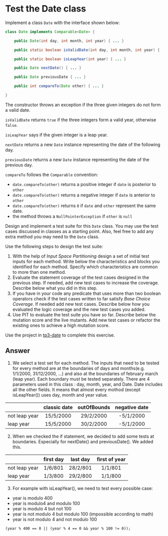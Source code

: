 # Test the Date class

Implement a class `Date` with the interface shown below:

```java
class Date implements Comparable<Date> {

    public Date(int day, int month, int year) { ... }

    public static boolean isValidDate(int day, int month, int year) { ... }

    public static boolean isLeapYear(int year) { ... }

    public Date nextDate() { ... }

    public Date previousDate { ... }

    public int compareTo(Date other) { ... }

}
```

The constructor throws an exception if the three given integers do not form a valid date.

`isValidDate` returns `true` if the three integers form a valid year, otherwise `false`.

`isLeapYear` says if the given integer is a leap year.

`nextDate` returns a new `Date` instance representing the date of the following day.

`previousDate` returns a new `Date` instance representing the date of the previous day.

`compareTo` follows the `Comparable` convention:

* `date.compareTo(other)` returns a positive integer if `date` is posterior to `other`
* `date.compareTo(other)` returns a negative integer if `date` is anterior to `other`
* `date.compareTo(other)` returns `0` if `date` and `other` represent the same date.
* the method throws a `NullPointerException` if `other` is `null` 

Design and implement a test suite for this `Date` class.
You may use the test cases discussed in classes as a starting point. 
Also, feel free to add any extra method you may need to the `Date` class.


Use the following steps to design the test suite:

1. With the help of *Input Space Partitioning* design a set of initial test inputs for each method. Write below the characteristics and blocks you identified for each method. Specify which characteristics are common to more than one method.
2. Evaluate the statement coverage of the test cases designed in the previous step. If needed, add new test cases to increase the coverage. Describe below what you did in this step.
3. If you have in your code any predicate that uses more than two boolean operators check if the test cases written to far satisfy *Base Choice Coverage*. If needed add new test cases. Describe below how you evaluated the logic coverage and the new test cases you added.
4. Use PIT to evaluate the test suite you have so far. Describe below the mutation score and the live mutants. Add new test cases or refactor the existing ones to achieve a high mutation score.

Use the project in [tp3-date](../code/tp3-date) to complete this exercise.

## Answer

1. We select a test set for each method. The inputs that need to be tested for every method are at the boundaries of days and months(e.g. 1/1/2000, 31/12/2000, ...) and also at the boundaries of february march (leap year). Each boundary must be tested separately. There are 4 parameters used in this class : day, month, year, and Date. Date includes all the other fields. It means that almost every mothod (except isLeapYear()) uses day, month and year value.

|                   | classic date  | outOfBounds | negative date |
| :---------------  |:-------------:| :----------:| :-----------: |
| not leap year     |   15/5/2000   | 29/2/2000   | -5/1/2000     |
| leap year         |   15/5/2000   | 30/2/2000   | -5/1/2000     |

2. When we checked the if statement, we decided to add some tests at boundaries. Especially for nextDate() and previousDate(). We added this.

|                   |   first day   |   last day  | first of year |
| :---------------  |:-------------:| :----------:| :-----------: |
| not leap year     |    1/6/801    |   28/2/801  |   1/1/801     |
| leap year         |    1/3/800    |   29/2/800  |   1/1/800     |

3. For example with isLeapYear(), we need to test every possible case:

- year is modulo 400
- year is modulo4 and modulo 100
- year is modulo 4 but not 100
- year is not modulo 4 but modulo 100 (impossible according to math)
- year is not modulo 4 and not modulo 100

```
(year % 400 == 0 || (year % 4 == 0 && year % 100 != 0));
```

